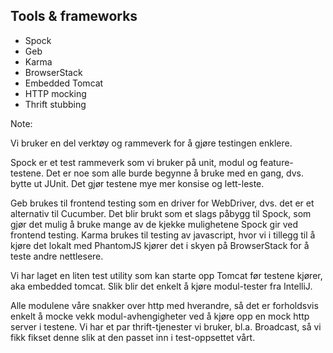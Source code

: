 ## Tools & frameworks

* Spock
* Geb
* Karma
* BrowserStack
* Embedded Tomcat
* HTTP mocking
* Thrift stubbing

Note:

Vi bruker en del verktøy og rammeverk for å gjøre testingen enklere.

Spock er et test rammeverk som vi bruker på unit, modul og feature-testene. Det er noe som alle burde begynne å bruke med en gang, dvs. bytte ut JUnit. Det gjør testene mye mer konsise og lett-leste.

Geb brukes til frontend testing som en driver for WebDriver, dvs. det er et alternativ til Cucumber. Det blir brukt som et slags påbygg til Spock, som gjør det mulig å bruke mange av de kjekke mulighetene Spock gir ved frontend testing. Karma brukes til testing av javascript, hvor vi i tillegg til å kjøre det lokalt med PhantomJS kjører det i skyen på BrowserStack for å teste andre nettlesere.

Vi har laget en liten test utility som kan starte opp Tomcat før testene kjører, aka embedded tomcat. Slik blir det enkelt å kjøre modul-tester fra IntelliJ.

Alle modulene våre snakker over http med hverandre, så det er forholdsvis enkelt å mocke vekk modul-avhengigheter ved å kjøre opp en mock http server i testene. Vi har et par thrift-tjenester vi bruker, bl.a. Broadcast, så vi fikk fikset denne slik at den passet inn i test-oppsettet vårt.
